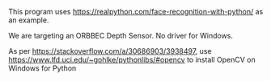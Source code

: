 This program uses https://realpython.com/face-recognition-with-python/ as an example.

We are targeting an ORBBEC Depth Sensor.  No driver for Windows.


As per https://stackoverflow.com/a/30686903/3938497, use https://www.lfd.uci.edu/~gohlke/pythonlibs/#opencv to install OpenCV on Windows for Python
